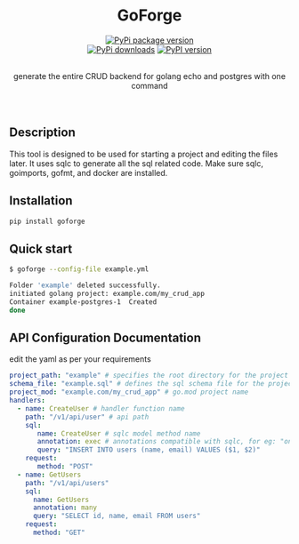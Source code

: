 <p align="center">

<h1 align="center">GoForge</h1>

<p align="center">

 <div align="center">
	 
[![PyPi package version](https://img.shields.io/pypi/v/goforge)](https://pypi.org/project/goforge/)	 
[![PyPi downloads](https://static.pepy.tech/badge/goforge)](https://pypi.org/project/goforge/)
[![PyPI version](https://img.shields.io/pypi/pyversions/goforge?color=%2344CC11&style=flat-square)](https://pypi.org/project/goforge/)

<br>
    generate the entire CRUD backend for golang echo and postgres with one command
 </div>
    <br>
    <br>
    
## Description
 This tool is designed to be used for starting a project and editing the files later. It uses sqlc to generate all the sql related code. Make sure sqlc, goimports, gofmt, and docker are installed.

 ## Installation
 ```bash
pip install goforge
```
## Quick start
```bash
$ goforge --config-file example.yml

Folder 'example' deleted successfully.
initiated golang project: example.com/my_crud_app
Container example-postgres-1  Created
done
```

## API Configuration Documentation

edit the yaml as per your requirements
```yaml
project_path: "example" # specifies the root directory for the project
schema_file: "example.sql" # defines the sql schema file for the project
project_mod: "example.com/my_crud_app" # go.mod project name
handlers:
  - name: CreateUser # handler function name
    path: "/v1/api/user" # api path
    sql:
       name: CreateUser # sqlc model method name
       annotation: exec # annotations compatible with sqlc, for eg: "one", "many" and "exec"
       query: "INSERT INTO users (name, email) VALUES ($1, $2)"
    request:
       method: "POST"
  - name: GetUsers
    path: "/v1/api/users"
    sql:
      name: GetUsers
      annotation: many
      query: "SELECT id, name, email FROM users"
    request:
      method: "GET"
```
